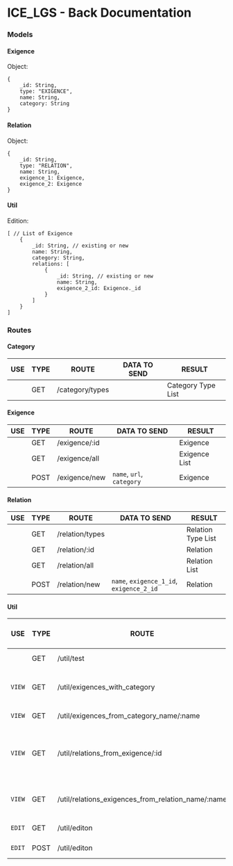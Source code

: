 # ICE_LGS - Back Documentation

### Models

#### Exigence

Object:
```
{
    _id: String,
    type: "EXIGENCE",
    name: String,
    category: String
}
```

#### Relation

Object:
```
{
    _id: String,
    type: "RELATION",
    name: String,
    exigence_1: Exigence,
    exigence_2: Exigence
}
```

#### Util

Edition:
```
[ // List of Exigence
    {
        _id: String, // existing or new
        name: String,
        category: String,
        relations: [
            {
                _id: String, // existing or new
                name: String,
                exigence_2_id: Exigence._id
            }
        ]
    }
]
```

### Routes

#### Category

| USE | TYPE | ROUTE | DATA TO SEND | RESULT |
| --- | --- | --- | --- | --- |
| | GET | /category/types | | Category Type List |

#### Exigence

| USE | TYPE | ROUTE | DATA TO SEND | RESULT |
| --- | --- | --- | --- | --- |
| | GET | /exigence/:id | | Exigence |
| | GET | /exigence/all | | Exigence List |
| | POST | /exigence/new | `name`, `url`, `category` | Exigence |

#### Relation

| USE | TYPE | ROUTE | DATA TO SEND | RESULT |
| --- | --- | --- | --- | --- |
| | GET | /relation/types | | Relation Type List |
| | GET | /relation/:id | | Relation |
| | GET | /relation/all | | Relation List |
| | POST | /relation/new | `name`, `exigence_1_id`, `exigence_2_id` | Relation |

#### Util

| USE | TYPE | ROUTE | DATA TO SEND | RESULT |
| --- | --- | --- | --- | --- |
| | GET | /util/test | | "test" String |
| `VIEW` | GET | /util/exigences_with_category | | Exigence List, Category List |
| `VIEW` | GET | /util/exigences_from_category_name/:name | | Exigence List |
| `VIEW` | GET | /util/relations_from_exigence/:id | | Exigence List, Relation List, Exigence List |
| `VIEW` | GET | /util/relations_exigences_from_relation_name/:name | | Exigence List, Exigence List |
| `EDIT` | GET | /util/editon | | Util Edition |
| `EDIT` | POST | /util/editon | Util Edition | |
